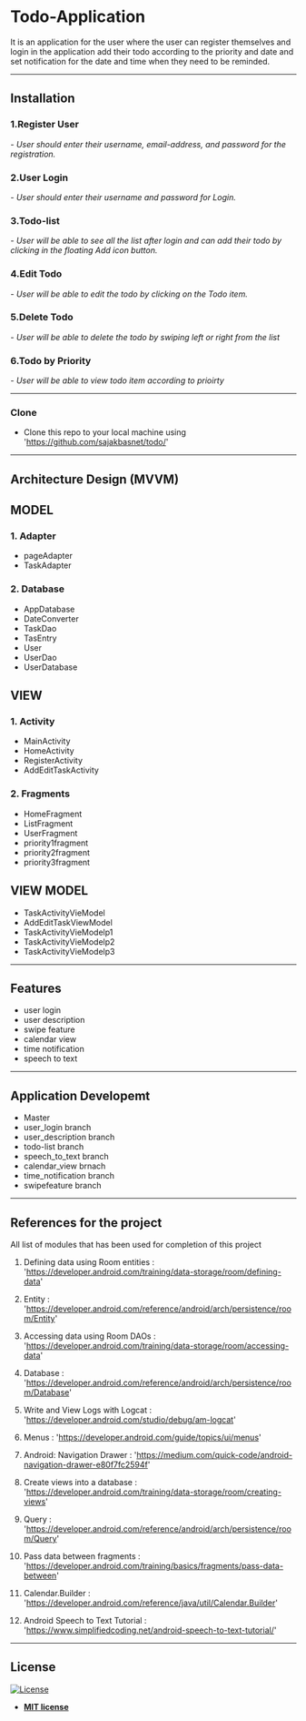 # Todo-Application
 It is an application for the user where the user can register themselves and login in the application add their todo according to the priority and date and set notification for the date and time when they need to be reminded. 
 
 <hr>
 
## Installation

### <b>1.Register User </b>
<p><i> - User should enter their username, email-address, and password for the registration.</i></p>

### <b>2.User Login </b>
<p><i> - User should enter their username and password for Login.</i></p>

### <b>3.Todo-list </b>
<p><i> - User will be able to see all the list after login and can add their todo by clicking in the floating Add icon button.</i></p>

### <b>4.Edit Todo </b>
<p><i> - User will be able to edit the todo by clicking on the Todo item.</i></p>

### <b>5.Delete Todo </b>
<p><i> - User will be able to delete the todo by swiping left or right from the list</i></p>

### <b>6.Todo by Priority </b>
<p><i> - User will be able to view todo item according to prioirty</i></p>

<hr>

### Clone
- Clone this repo to your local machine using 'https://github.com/sajakbasnet/todo/'

<hr>

## Architecture Design (MVVM)

## <B>MODEL</B>
### 1. Adapter
- pageAdapter
- TaskAdapter

### 2. Database
- AppDatabase
- DateConverter
- TaskDao
- TasEntry
- User
- UserDao
- UserDatabase

## <B>VIEW</B>
### 1. Activity
- MainActivity
- HomeActivity
- RegisterActivity
- AddEditTaskActivity

### 2. Fragments
- HomeFragment
- ListFragment
- UserFragment
- priority1fragment
- priority2fragment
- priority3fragment

## <B>VIEW MODEL</B>
- TaskActivityVieModel
- AddEditTaskViewModel
- TaskActivityVieModelp1
- TaskActivityVieModelp2
- TaskActivityVieModelp3

<hr>

## Features
- user login
- user description
- swipe feature
- calendar view
- time notification
- speech to text

<hr>

## Application Developemt 
- Master
- user_login branch
- user_description branch
- todo-list branch
- speech_to_text branch
- calendar_view brnach
- time_notification branch
- swipefeature branch

<hr>

## References for the project

All list of modules that has been used for completion of this project

1. Defining data using Room entities : 'https://developer.android.com/training/data-storage/room/defining-data'

2. Entity : 'https://developer.android.com/reference/android/arch/persistence/room/Entity'

3. Accessing data using Room DAOs : 'https://developer.android.com/training/data-storage/room/accessing-data'

4. Database : 'https://developer.android.com/reference/android/arch/persistence/room/Database'

5. Write and View Logs with Logcat : 'https://developer.android.com/studio/debug/am-logcat'

6. Menus : 'https://developer.android.com/guide/topics/ui/menus'

7. Android: Navigation Drawer : 'https://medium.com/quick-code/android-navigation-drawer-e80f7fc2594f'

8. Create views into a database : 'https://developer.android.com/training/data-storage/room/creating-views'

9. Query : 'https://developer.android.com/reference/android/arch/persistence/room/Query'

10. Pass data between fragments : 'https://developer.android.com/training/basics/fragments/pass-data-between'

11. Calendar.Builder : 'https://developer.android.com/reference/java/util/Calendar.Builder'

12. Android Speech to Text Tutorial : 'https://www.simplifiedcoding.net/android-speech-to-text-tutorial/'

<hr>


## License

[![License](http://img.shields.io/:license-mit-blue.svg?style=flat-square)](http://badges.mit-license.org)

- **[MIT license](http://opensource.org/licenses/mit-license.php)**
